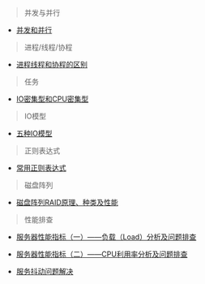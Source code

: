 >并发与并行

- [并发和并行](http://ifeve.com/parallel_and_con/)

>进程/线程/协程

- [进程线程和协程的区别](https://www.cnblogs.com/lxmhhy/p/6041001.html)

>任务

- [IO密集型和CPU密集型](https://blog.csdn.net/youanyyou/article/details/78990156)

>IO模型

- [五种IO模型](http://www.importnew.com/22019.html)

>正则表达式

- [常用正则表达式](http://www.cnblogs.com/zxin/archive/2013/01/26/2877765.html)

>磁盘阵列

- [磁盘阵列RAID原理、种类及性能](https://www.cnblogs.com/chuncn/p/6008173.html)

>性能排查

- [服务器性能指标（一）——负载（Load）分析及问题排查](https://mp.weixin.qq.com/s/s4MkM6UDo5TOLhfnZadGsQ)

- [服务器性能指标（二）——CPU利用率分析及问题排查](https://mp.weixin.qq.com/s/iXVi-5ksjSlU7t0H9Dhjwg)

- [服务抖动问题解决](http://www.cnblogs.com/LBSer/p/3703967.html)
